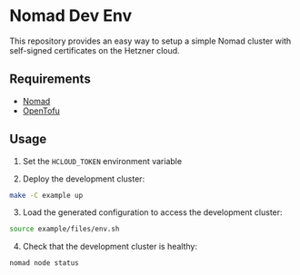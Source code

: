 # Nomad Dev Env

This repository provides an easy way to setup a simple Nomad cluster with self-signed certificates on the Hetzner cloud.

## Requirements

- [Nomad](https://developer.hashicorp.com/nomad/docs/install)
- [OpenTofu](https://opentofu.org/docs/intro/install/)

## Usage

1. Set the `HCLOUD_TOKEN` environment variable

2. Deploy the development cluster:

```bash
make -C example up
```

3. Load the generated configuration to access the development cluster:

```bash
source example/files/env.sh
```

4. Check that the development cluster is healthy:

```bash
nomad node status
```
